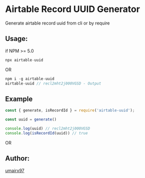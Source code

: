 # Airtable Record UUID Generator
Generate airtable record uuid from cli or by require

## Usage:

if NPM >= 5.0
```javascript
npx airtable-uuid
```
OR
```javascript
npm i -g airtable-uuid 
airtable-uuid // recl2mht2j000VGSD - Output
```

## Example 
```javascript
const { generate, isRecordId } = require('airtable-uuid');

const uuid = generate() 

console.log(uuid) // recl2mht2j000VGSD
console.log(isRecordId(uuid)) // true
```
OR

## Author:
[umairx97](https://github.com/umairx97)
